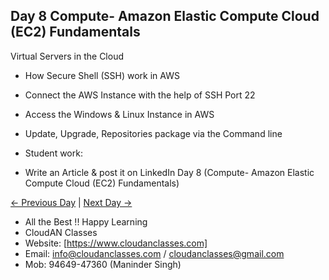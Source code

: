 ## Day 8 Compute- Amazon Elastic Compute Cloud (EC2) Fundamentals
Virtual Servers in the Cloud


- How Secure Shell (SSH) work in AWS
- Connect the AWS Instance with the help of SSH Port 22
- Access the Windows & Linux Instance in AWS
- Update, Upgrade, Repositories package via the Command line

- Student work:
- Write an Article & post it on LinkedIn Day 8 (Compute- Amazon Elastic Compute Cloud (EC2) Fundamentals)

[← Previous Day](../Day07/README.md) | [Next Day →](../Day09/README.md)

- All the Best !! Happy Learning
- CloudAN Classes
- Website: [https://www.cloudanclasses.com]
- Email: info@cloudanclasses.com / cloudanclasses@gmail.com
- Mob: 94649-47360 (Maninder Singh)
